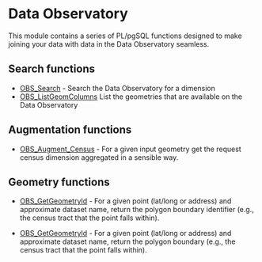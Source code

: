 # Data Observatory

This module contains a series of PL/pgSQL functions designed to make joining
your data with data in the Data Observatory seamless.

## Search functions

- [OBS_Search](40_observatory/OBS_Search.md) - Search the Data Observatory for a dimension
- [OBS_ListGeomColumns](40_observatory/OBS_ListGeomColumns.md) List the geometries that are available on the Data Observatory

## Augmentation functions

- [OBS_Augment_Census](40_observatory/OBS_AugmentCensus.md) - For a given input geometry get the request census dimension aggregated in a sensible way.


## Geometry functions

- [OBS_GetGeometryId](40_observatory/OBS_GetGeometry.md) - For a given point (lat/long or address) and approximate dataset name, return the polygon boundary identifier (e.g., the census tract that the point falls within).

- [OBS_GetGeometryId](40_observatory/OBS_GetGeometryId.md) - For a given point (lat/long or address) and approximate dataset name, return the polygon boundary (e.g., the census tract that the point falls within).
